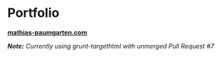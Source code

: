 Portfolio
=========
__[mathias-paumgarten.com](http://mathias-paumgarten.com)__


_**Note:** Currently using grunt-targethtml with unmerged Pull Request #7_